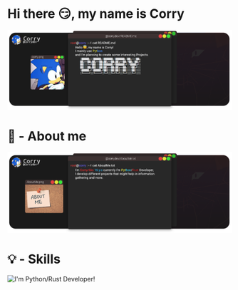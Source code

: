 <h1>Hi there 😏, my name is Corry</h1>

![I'm Python/Rust Developer!](https://github.com/CorryDev/Corry/blob/main/assets/banner.png?raw=true)

<h1>🧑 - About me</h1> 

![I'm Python/Rust Developer!](https://github.com/CorryDev/Corry/blob/main/assets/aboutme.png?raw=true)

<h1>💡 - Skills</h1>

![I'm Python/Rust Developer!](https://github.com/CorryDev/CorryDev/blob/main/assets/skilss.png?raw=true)

